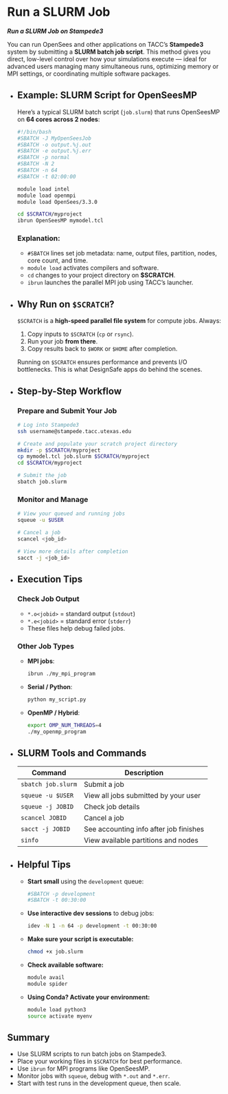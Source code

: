 # Run a SLURM Job
***Run a SLURM Job on Stampede3***

You can run OpenSees and other applications on TACC’s **Stampede3** system by submitting a **SLURM batch job script**. This method gives you direct, low-level control over how your simulations execute — ideal for advanced users managing many simultaneous runs, optimizing memory or MPI settings, or coordinating multiple software packages.

* ## Example: SLURM Script for OpenSeesMP
    
    Here’s a typical SLURM batch script (`job.slurm`) that runs OpenSeesMP on **64 cores across 2 nodes**:
    
    ```bash
    #!/bin/bash
    #SBATCH -J MyOpenSeesJob
    #SBATCH -o output.%j.out
    #SBATCH -e output.%j.err
    #SBATCH -p normal
    #SBATCH -N 2
    #SBATCH -n 64
    #SBATCH -t 02:00:00
    
    module load intel
    module load openmpi
    module load OpenSees/3.3.0
    
    cd $SCRATCH/myproject
    ibrun OpenSeesMP mymodel.tcl
    ```
    
    ### Explanation:
    
    * `#SBATCH` lines set job metadata: name, output files, partition, nodes, core count, and time.
    * `module load` activates compilers and software.
    * `cd` changes to your project directory on **\$SCRATCH**.
    * `ibrun` launches the parallel MPI job using TACC’s launcher.

* ## Why Run on `$SCRATCH`?
    
    `$SCRATCH` is a **high-speed parallel file system** for compute jobs. Always:
    
    1. Copy inputs to `$SCRATCH` (`cp` or `rsync`).
    2. Run your job **from there**.
    3. Copy results back to `$WORK` or `$HOME` after completion.
    
    Running on `$SCRATCH` ensures performance and prevents I/O bottlenecks. This is what DesignSafe apps do behind the scenes.
    
    
* ## Step-by-Step Workflow
    
    ###  Prepare and Submit Your Job
    
    ```bash
    # Log into Stampede3
    ssh username@stampede.tacc.utexas.edu
    
    # Create and populate your scratch project directory
    mkdir -p $SCRATCH/myproject
    cp mymodel.tcl job.slurm $SCRATCH/myproject
    cd $SCRATCH/myproject
    
    # Submit the job
    sbatch job.slurm
    ```
    
    ###  Monitor and Manage
    
    ```bash
    # View your queued and running jobs
    squeue -u $USER
    
    # Cancel a job
    scancel <job_id>
    
    # View more details after completion
    sacct -j <job_id>
    ```
    
    
* ## Execution Tips
    
    ###  Check Job Output
    
    * `*.o<jobid>` = standard output (`stdout`)
    * `*.e<jobid>` = standard error (`stderr`)
    * These files help debug failed jobs.
    
    ###  Other Job Types
    
    * **MPI jobs**:
    
      ```bash
      ibrun ./my_mpi_program
      ```
    * **Serial / Python**:
    
      ```bash
      python my_script.py
      ```
    * **OpenMP / Hybrid**:
    
      ```bash
      export OMP_NUM_THREADS=4
      ./my_openmp_program
      ```
    
    
* ## SLURM Tools and Commands
    
    | Command            | Description                            |
    | ------------------ | -------------------------------------- |
    | `sbatch job.slurm` | Submit a job                           |
    | `squeue -u $USER`  | View all jobs submitted by your user   |
    | `squeue -j JOBID`  | Check job details                      |
    | `scancel JOBID`    | Cancel a job                           |
    | `sacct -j JOBID`   | See accounting info after job finishes |
    | `sinfo`            | View available partitions and nodes    |
    
    
    
* ## Helpful Tips
    
    * **Start small** using the `development` queue:
    
      ```bash
      #SBATCH -p development
      #SBATCH -t 00:30:00
      ```
    
    * **Use interactive dev sessions** to debug jobs:
    
      ```bash
      idev -N 1 -n 64 -p development -t 00:30:00
      ```
    
    * **Make sure your script is executable:**
    
      ```bash
      chmod +x job.slurm
      ```
    
    * **Check available software:**
    
      ```bash
      module avail
      module spider
      ```
    
    * **Using Conda? Activate your environment:**
    
      ```bash
      module load python3
      source activate myenv
      ```



## Summary

* Use SLURM scripts to run batch jobs on Stampede3.
* Place your working files in `$SCRATCH` for best performance.
* Use `ibrun` for MPI programs like OpenSeesMP.
* Monitor jobs with `squeue`, debug with `*.out` and `*.err`.
* Start with test runs in the development queue, then scale.

